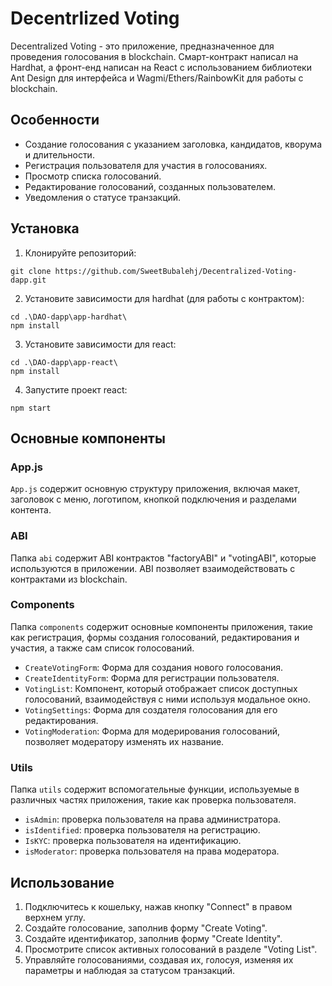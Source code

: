# Decentrlized Voting

Decentralized Voting - это приложение, предназначенное для проведения голосования в blockchain. Смарт-контракт написал на Hardhat, а фронт-енд написан на React с использованием библиотеки Ant Design для интерфейса и Wagmi/Ethers/RainbowKit для работы с blockchain.

## Особенности

- Создание голосования с указанием заголовка, кандидатов, кворума и длительности.
- Регистрация пользователя для участия в голосованиях.
- Просмотр списка голосований.
- Редактирование голосований, созданных пользователем.
- Уведомления о статусе транзакций.

## Установка

1. Клонируйте репозиторий:

```
git clone https://github.com/SweetBubalehj/Decentralized-Voting-dapp.git
```

2. Установите зависимости для hardhat (для работы с контрактом):

```
cd .\DAO-dapp\app-hardhat\
npm install
```

3. Установите зависимости для react:

```
cd .\DAO-dapp\app-react\
npm install
```

4. Запустите проект react:

```
npm start
```


## Основные компоненты

### App.js

`App.js` содержит основную структуру приложения, включая макет, заголовок с меню, логотипом, кнопкой подключения и разделами контента.

### ABI

Папка `abi` содержит ABI контрактов "factoryABI" и "votingABI", которые используются в приложении. ABI позволяет взаимодействовать с контрактами из blockchain.

### Components

Папка `components` содержит основные компоненты приложения, такие как регистрация, формы создания голосований, редактирования и участия, а также сам список голосований.

- `CreateVotingForm`: Форма для создания нового голосования.
- `CreateIdentityForm`: Форма для регистрации пользователя.
- `VotingList`: Компонент, который отображает список доступных голосований, взаимодействуя с ними используя модальное окно.
- `VotingSettings`: Форма для создателя голосования для его редактирования.
- `VotingModeration`: Форма для модерирования голосований, позволяет модератору изменять их название.

### Utils

Папка `utils` содержит вспомогательные функции, используемые в различных частях приложения, такие как проверка пользователя.

- `isAdmin`: проверка пользователя на права администратора.
- `isIdentified`: проверка пользователя на регистрацию.
- `IsKYC`: проверка пользователя на идентификацию.
- `isModerator`: проверка пользователя на права модератора.

## Использование

1. Подключитесь к кошельку, нажав кнопку "Connect" в правом верхнем углу.
2. Создайте голосование, заполнив форму "Create Voting".
3. Создайте идентификатор, заполнив форму "Create Identity".
4. Просмотрите список активных голосований в разделе "Voting List".
5. Управляйте голосованиями, создавая их, голосуя, изменяя их параметры и наблюдая за статусом транзакций.
